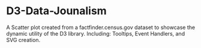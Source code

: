 # D3-Data-Jounalism
A Scatter plot created from a factfinder.census.gov dataset to showcase the dynamic utility of the D3 library. 
Including: Tooltips, Event Handlers, and SVG creation.
